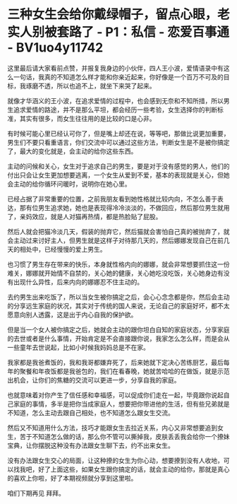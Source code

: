 # 三种女生会给你戴绿帽子，留点心眼，老实人别被套路了 - P1：私信 - 恋爱百事通 - BV1uo4y11742

这里最后请大家看前点赞，并报复我身边的小伙伴，四人王小波，爱情语录中有这么一句话，我真的不知道怎么样才能和你亲近起来，你好像是一个百万不可及的目标，我琢磨不透，所以也追不上，就坐下来哭了起来。

就像才华涵义的王小波，在追求爱情的过程中，也会感到无奈和不知所措，所以男生追求爱情的路途，并不是那么平坦，都会经历一些考验，女生选择你的判断标准，其实有很多，而女生往往用的是比较的口是心非。

有时候可能心里已经认可你了，但是嘴上却还在说，等等吧，那做比说更加重要，男生们不要只看重语言，你们交流中可以通过这些方法，判断女生是不是被你搞定了，最大的变化就是，会主动的给你这些东西。

主动的问候和关心，女生对于追求自己的男生，要是对于没有感觉的男人，他们的付出只会让女生更加想要逃离，一个女生从爱到不爱，基本的表现就是关心，但她会主动的给你循环问暖时，说明你在她心里。

已经占据了非常重要的位置，之前我朋友看到她性格就比较内向，不怎么善于表达，那有位男生追求她，她也是表现得冷冷淡淡的，不做回应，然后那位男生就用了，亲妈效应，就是人对猫再热情，都是热脸贴了屁股。

然后人就会把猫冷淡几天，假装的抛弃它，然后猫就会害怕自己真的被抛弃了，就会主动过来讨好主人，但男生就是这样子对待那几天的，然后娜娜发现自己在前几天的相处中，已经慢慢的爱上男生。

也习惯了男生存在带来的快乐，本身就性格内向的娜娜，就会非常想要抓住这一份难关，娜娜就开始情不自禁的，关心她的健康，关心她吃没吃饭，关心她身边有没有出现什么异性，后来内向的娜娜忍不住主动的。

去约男生出来吃饭了，所以当女生被你搞定之后，会心心念念都是你，然后会主动的分享远生家庭的状况，其实对于传统的国人来说，无论自己的家庭好坏，都不太愿意向别人透露，这是出于内心自我的保护欲。

但是当一个女人被你搞定之后，她就会主动的跟你坦白自知的家庭状态，分享家庭的去世或者是什么事情，开始肯定是不会直接跟你说，我家怎么怎么样，而是会从一些童年去世说起，比如小时候我妈妈总是不在家。

我家都是我爸煮饭的，我和我哥都嫌弃死了，后来她就下定决心苦练厨艺，最后每年的聚餐和年夜饭都是我爸包的，我们在看春晚，她就苦哈哈的在做饭，就是示范出机会，让你们的焦糖的交流可以更进一步，分享自我的家庭。

也就意味着对你产生了信任感和幸福感，可以促成你们走在一起，毕竟跟你说起自己家庭的事情，多半是把你当成家庭人，想要把你带进他的生活，但有些兄弟就是不知道，怎么主动去跟自己相处，也不知道怎么跟女生交流。

然后又不知道用什么方法，技巧才能跟女生去拉近关系，内心又非常想要追到女生，苦于不知道怎么做的话，那么你不管可以撕掉我，皮肤丢丢我会给你一个撩妹宝典，让你摆脱这种没有办法跟女生聊下去，约不出来女生。

没有办法跟女生交心的局面，让这种撩的女生为你心动，想要撩到没有人收地，可以找我吧，好了上面这些，如果女生跟你搞定的话，就会主动的给你，那就是真心的喜欢上你啦，好了本期视频就分享到这里啦。

咱们下期再见 拜拜。